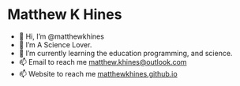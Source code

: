 # Matthew K Hines

- 👋 Hi, I’m @matthewkhines
- 👀 I’m A Science Lover.
- 🌱 I’m currently learning the education programming, and science.
- 📫 Email to reach me [matthew.khines@outlook.com](matthew.khines@outlook.com)
- 📫 Website to reach me [matthewkhines.github.io](https://matthewkhines.github.io/)
